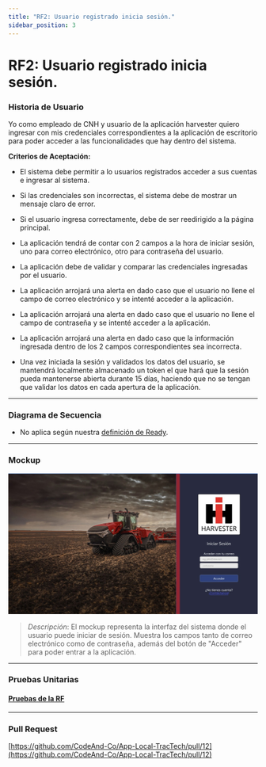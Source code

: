 ```yaml
---
title: "RF2: Usuario registrado inicia sesión."  
sidebar_position: 3
---
```


# RF2: Usuario registrado inicia sesión.

### Historia de Usuario

Yo como empleado de CNH y usuario de la aplicación harvester quiero ingresar con mis credenciales correspondientes a la aplicación de escritorio para poder acceder a las funcionalidades que hay dentro del sistema.

  **Criterios de Aceptación:**
  - El sistema debe permitir a lo usuarios registrados acceder a sus cuentas e ingresar al sistema.
  - Si las credenciales son incorrectas, el sistema debe de mostrar un mensaje claro de error.
  - Si el usuario ingresa correctamente, debe de ser reedirigido a la página principal.

  - La aplicación tendrá de contar con 2 campos a la hora de iniciar sesión, uno para correo electrónico, otro para contraseña del usuario.
  - La aplicación debe de validar y comparar las credenciales ingresadas por el usuario.
  - La aplicación arrojará una alerta en dado caso que el usuario no llene el campo de correo electrónico y se intenté acceder a la aplicación.
  - La aplicación arrojará una alerta en dado caso que el usuario no llene el campo de contraseña y se intenté acceder a la aplicación.
  - La aplicación arrojará una alerta en dado caso que la información ingresada dentro de los 2 campos correspondientes sea incorrecta.
  - Una vez iniciada la sesión y validados los datos del usuario, se mantendrá localmente almacenado un token el que hará que la sesión pueda mantenerse abierta durante 15 días, haciendo que no se tengan que validar los datos en cada apertura de la aplicación.

---

### Diagrama de Secuencia

- No aplica según nuestra [definición de Ready](../../definicion-ready-tractores.md).

---

### Mockup

![Mockup](./mockups/RF1.jpg)

> *Descripción*: El mockup representa la interfaz del sistema donde el usuario puede iniciar de sesión. Muestra los campos tanto de correo electrónico como de contraseña, además del botón de "Acceder" para poder entrar a la aplicación.

---
### Pruebas Unitarias 

#### [Pruebas de la RF](https://docs.google.com/spreadsheets/d/1W-JW32dTsfI22-Yl5LydMhiu-oXHH_xo3hWvK6FHeLw/edit?gid=710795973#gid=710795973)

---

### Pull Request
[https://github.com/CodeAnd-Co/App-Local-TracTech/pull/12](https://github.com/CodeAnd-Co/App-Local-TracTech/pull/12)
